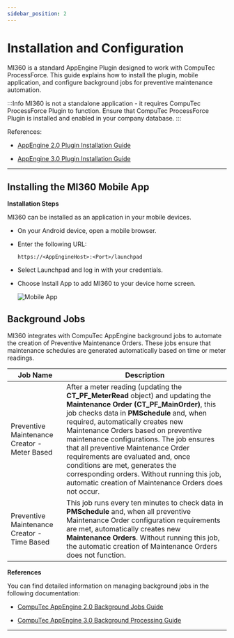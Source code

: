 ```yaml
---
sidebar_position: 2
---
```


# Installation and Configuration

MI360 is a standard AppEngine Plugin designed to work with CompuTec ProcessForce. This guide explains how to install the plugin, mobile application, and configure background jobs for preventive maintenance automation.

:::Info
MI360 is not a standalone application - it requires CompuTec ProcessForce Plugin to function. Ensure that CompuTec ProcessForce Plugin is installed and enabled in your company database.
:::

References:

- [AppEngine 2.0 Plugin Installation Guide](https://learn.computec.one/docs/appengine/2.0/administrators-guide/configuration-and-administration/overview)

- [AppEngine 3.0 Plugin Installation Guide](https://learn.computec.one/docs/appengine/administrators-guide/configuration-and-administration/plugins/overview)

---

## Installing the MI360 Mobile App

**Installation Steps**

MI360 can be installed as an application in your mobile devices.

- On your Android device, open a mobile browser.
- Enter the following URL:

    `https://<AppEngineHost>:<Port>/launchpad`
- Select Launchpad and log in with your credentials.
- Choose Install App to add MI360 to your device home screen.

    ![Mobile App](./media/mobile-app.png)

## Background Jobs

MI360 integrates with CompuTec AppEngine background jobs to automate the creation of Preventive Maintenance Orders. These jobs ensure that maintenance schedules are generated automatically based on time or meter readings.

| Job Name | Description |
| --- | --- |
| Preventive Maintenance Creator - Meter Based | After a meter reading (updating the **CT_PF_MeterRead** object) and updating the **Maintenance Order (CT_PF_MainOrder)**, this job checks data in **PMSchedule** and, when required, automatically creates new Maintenance Orders based on preventive maintenance configurations. The job ensures that all preventive Maintenance Order requirements are evaluated and, once conditions are met, generates the corresponding orders. Without running this job, automatic creation of Maintenance Orders does not occur. |
| Preventive Maintenance Creator - Time Based | This job runs every ten minutes to check data in **PMSchedule** and, when all preventive Maintenance Order configuration requirements are met, automatically creates new **Maintenance Orders**. Without running this job, the automatic creation of Maintenance Orders does not function. |

**References**

You can find detailed information on managing background jobs in the following documentation:

- [CompuTec AppEngine 2.0 Background Jobs Guide](https://learn.computec.one/docs/appengine/2.0/administrators-guide/configuration-and-administration/overview)

- [CompuTec AppEngine 3.0 Background Processing Guide](https://learn.computec.one/docs/appengine/administrators-guide/configuration-and-administration/background-processing)

---
